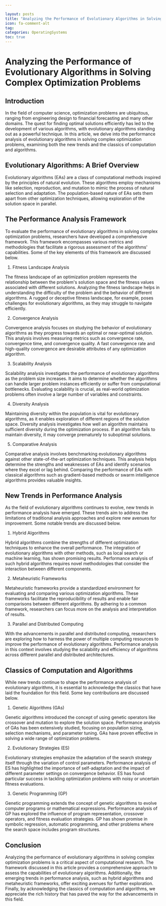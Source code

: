 ```yaml
---

layout: posts
title: "Analyzing the Performance of Evolutionary Algorithms in Solving Complex Optimization Problems"
icon: fa-comment-alt
tag:      
categories: OperatingSystems
toc: true
---
```




# Analyzing the Performance of Evolutionary Algorithms in Solving Complex Optimization Problems

## Introduction

In the field of computer science, optimization problems are ubiquitous, ranging from engineering design to financial forecasting and many other domains. The quest for finding optimal solutions efficiently has led to the development of various algorithms, with evolutionary algorithms standing out as a powerful technique. In this article, we delve into the performance analysis of evolutionary algorithms in solving complex optimization problems, examining both the new trends and the classics of computation and algorithms.

## Evolutionary Algorithms: A Brief Overview

Evolutionary algorithms (EAs) are a class of computational methods inspired by the principles of natural evolution. These algorithms employ mechanisms like selection, reproduction, and mutation to mimic the process of natural selection and adaptation. The population-based nature of EAs sets them apart from other optimization techniques, allowing exploration of the solution space in parallel.

## The Performance Analysis Framework

To evaluate the performance of evolutionary algorithms in solving complex optimization problems, researchers have developed a comprehensive framework. This framework encompasses various metrics and methodologies that facilitate a rigorous assessment of the algorithms' capabilities. Some of the key elements of this framework are discussed below.

1. Fitness Landscape Analysis

The fitness landscape of an optimization problem represents the relationship between the problem's solution space and the fitness values associated with different solutions. Analyzing the fitness landscape helps in understanding the difficulty of the problem and the behavior of different algorithms. A rugged or deceptive fitness landscape, for example, poses challenges for evolutionary algorithms, as they may struggle to navigate efficiently.

2. Convergence Analysis

Convergence analysis focuses on studying the behavior of evolutionary algorithms as they progress towards an optimal or near-optimal solution. This analysis involves measuring metrics such as convergence rate, convergence time, and convergence quality. A fast convergence rate and high-quality convergence are desirable attributes of any optimization algorithm.

3. Scalability Analysis

Scalability analysis investigates the performance of evolutionary algorithms as the problem size increases. It aims to determine whether the algorithms can handle larger problem instances efficiently or suffer from computational bottlenecks. Evaluating scalability is crucial, as real-world optimization problems often involve a large number of variables and constraints.

4. Diversity Analysis

Maintaining diversity within the population is vital for evolutionary algorithms, as it enables exploration of different regions of the solution space. Diversity analysis investigates how well an algorithm maintains sufficient diversity during the optimization process. If an algorithm fails to maintain diversity, it may converge prematurely to suboptimal solutions.

5. Comparative Analysis

Comparative analysis involves benchmarking evolutionary algorithms against other state-of-the-art optimization techniques. This analysis helps determine the strengths and weaknesses of EAs and identify scenarios where they excel or lag behind. Comparing the performance of EAs with classical algorithms such as gradient-based methods or swarm intelligence algorithms provides valuable insights.

## New Trends in Performance Analysis

As the field of evolutionary algorithms continues to evolve, new trends in performance analysis have emerged. These trends aim to address the limitations of traditional analysis approaches and explore new avenues for improvement. Some notable trends are discussed below.

1. Hybrid Algorithms

Hybrid algorithms combine the strengths of different optimization techniques to enhance the overall performance. The integration of evolutionary algorithms with other methods, such as local search or machine learning, has shown promising results. Performance analysis of such hybrid algorithms requires novel methodologies that consider the interaction between different components.

2. Metaheuristic Frameworks

Metaheuristic frameworks provide a standardized environment for evaluating and comparing various optimization algorithms. These frameworks facilitate the reproducibility of results and enable fair comparisons between different algorithms. By adhering to a common framework, researchers can focus more on the analysis and interpretation of results.

3. Parallel and Distributed Computing

With the advancements in parallel and distributed computing, researchers are exploring how to harness the power of multiple computing resources to improve the performance of evolutionary algorithms. Performance analysis in this context involves studying the scalability and efficiency of algorithms across different parallel and distributed architectures.

## Classics of Computation and Algorithms

While new trends continue to shape the performance analysis of evolutionary algorithms, it is essential to acknowledge the classics that have laid the foundation for this field. Some key contributions are discussed below.

1. Genetic Algorithms (GAs)

Genetic algorithms introduced the concept of using genetic operators like crossover and mutation to explore the solution space. Performance analysis of GAs has been extensively studied, focusing on population sizing, selection mechanisms, and parameter tuning. GAs have proven effective in solving a wide range of optimization problems.

2. Evolutionary Strategies (ES)

Evolutionary strategies emphasize the adaptation of the search strategy itself through the variation of control parameters. Performance analysis of ES has highlighted the importance of self-adaptation and the impact of different parameter settings on convergence behavior. ES has found particular success in tackling optimization problems with noisy or uncertain fitness evaluations.

3. Genetic Programming (GP)

Genetic programming extends the concept of genetic algorithms to evolve computer programs or mathematical expressions. Performance analysis of GP has explored the influence of program representation, crossover operators, and fitness evaluation strategies. GP has shown promise in symbolic regression, automatic programming, and other problems where the search space includes program structures.

## Conclusion

Analyzing the performance of evolutionary algorithms in solving complex optimization problems is a critical aspect of computational research. The framework discussed in this article provides a comprehensive approach to assess the capabilities of evolutionary algorithms. Additionally, the emerging trends in performance analysis, such as hybrid algorithms and metaheuristic frameworks, offer exciting avenues for further exploration. Finally, by acknowledging the classics of computation and algorithms, we appreciate the rich history that has paved the way for the advancements in this field.